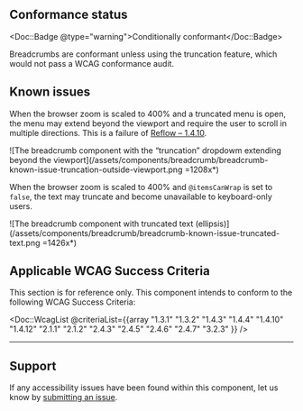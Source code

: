 ## Conformance status

<Doc::Badge @type="warning">Conditionally conformant</Doc::Badge>

Breadcrumbs are conformant unless using the truncation feature, which would not pass a WCAG conformance audit.

## Known issues

When the browser zoom is scaled to 400% and a truncated menu is open, the menu may extend beyond the viewport and require the user to scroll in multiple directions. This is a failure of [Reflow – 1.4.10](https://www.w3.org/WAI/WCAG21/Understanding/reflow.html).

![The breadcrumb component with the “truncation” dropdowm extending beyond the viewport](/assets/components/breadcrumb/breadcrumb-known-issue-truncation-outside-viewport.png =1208x*)

When the browser zoom is scaled to 400% and `@itemsCanWrap` is set to `false`, the text may truncate and become unavailable to keyboard-only users.

![The breadcrumb component with truncated text (ellipsis)](/assets/components/breadcrumb/breadcrumb-known-issue-truncated-text.png =1426x*)

## Applicable WCAG Success Criteria

This section is for reference only. This component intends to conform to the following WCAG Success Criteria:

<Doc::WcagList @criteriaList={{array "1.3.1" "1.3.2" "1.4.3" "1.4.4" "1.4.10" "1.4.12" "2.1.1" "2.1.2" "2.4.3" "2.4.5" "2.4.6" "2.4.7" "3.2.3" }} />

---

## Support

If any accessibility issues have been found within this component, let us know by [submitting an issue](https://github.com/hashicorp/design-system/issues/new/choose).


